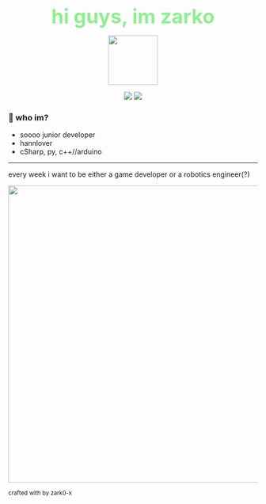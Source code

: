 <div align="center">
  <span style="font-size:40px; color:#90ee90; font-weight:bold;">hi guys, im zarko</span>
</div>

<p align="center">
  <img src="https://media3.giphy.com/media/v1.Y2lkPTc5MGI3NjExcnBsN2ZuNXQ4Z3M2aGg1NmZnNHRvbzRyZzNhZDFwbnMzdTE5dHNyYSZlcD12MV9pbnRlcm5hbF9naWZfYnlfaWQmY3Q9cw/yQDDqb66GaaGs/giphy.gif" width="100"/>
</p>

<p align="center">
  <img src="https://github-readme-stats.vercel.app/api?username=zark0-x&show_icons=true&theme=radical" />
  <img src="https://github-readme-stats.vercel.app/api/top-langs/?username=zark0-x&layout=compact&theme=radical" />
</p>

### 🧠 who im?
- soooo junior developer
- hannlover
- cSharp, py, c++//arduino

---

every week i want to be either a game developer or a robotics engineer(?)

<p align="center">
  <img src="https://media1.tenor.com/m/OjRAjpIMj68AAAAC/dogs-waiting.gif" width="600"/>
</p>

<sub>crafted with by zark0-x</sub>
